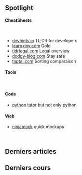 

<SiteTitle />


## Spotlight

<Calendar/>


#### CheatSheets

<br>

<vs-card style="max-width: 300px">

* [devhints.io](https://devhints.io/) TL;DR for developers
* [learnxiny.com](https://learnxinyminutes.com) Gold
* [tldrlegal.com](https://tldrlegal.com/) Legal overview
* [dodgy-blog.com](https://blog.g0tmi1k.com/2011/08/basic-linux-privilege-escalation/) Stay safe
* [toptal.com](https://www.toptal.com/developers/sorting-algorithms) Sorting comparaison


</vs-card>

#### Tools

<br>

<vs-card style="max-width: 300px">

#### Code
* [python tutor](http://www.pythontutor.com/) but not only python

#### Web
* [ninjamock](https://ninjamock.com) quick mockups

</vs-card>

<br>

## Derniers articles

<Posts pages='articles' />

## Derniers cours

<Posts pages='cours' />


